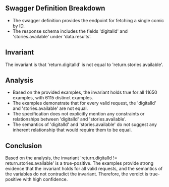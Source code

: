 ## Swagger Definition Breakdown
- The swagger definition provides the endpoint for fetching a single comic by ID.
- The response schema includes the fields 'digitalId' and 'stories.available' under 'data.results'.

## Invariant
The invariant is that 'return.digitalId' is not equal to 'return.stories.available'.

## Analysis
- Based on the provided examples, the invariant holds true for all 11650 examples, with 6115 distinct examples.
- The examples demonstrate that for every valid request, the 'digitalId' and 'stories.available' are not equal.
- The specification does not explicitly mention any constraints or relationships between 'digitalId' and 'stories.available'.
- The semantics of 'digitalId' and 'stories.available' do not suggest any inherent relationship that would require them to be equal.

## Conclusion
Based on the analysis, the invariant 'return.digitalId != return.stories.available' is a true-positive. The examples provide strong evidence that the invariant holds for all valid requests, and the semantics of the variables do not contradict the invariant. Therefore, the verdict is true-positive with high confidence.
